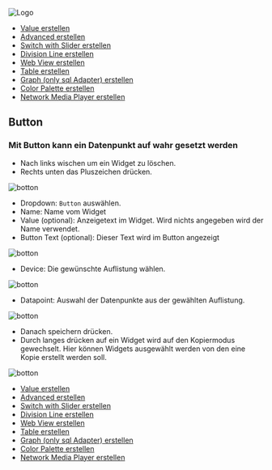 ![Logo](../../admin/hiob.png)

-   [Value erstellen](value.md)
-   [Advanced erstellen](advanced.md)
-   [Switch with Slider erstellen](switch_w_slider.md)
-   [Division Line erstellen](division.md)
-   [Web View erstellen](webview.md)
-   [Table erstellen](table.md)
-   [Graph (only sql Adapter) erstellen](graph.md)
-   [Color Palette erstellen](color.md)
-   [Network Media Player erstellen](media_player.md)

## Button

### Mit Button kann ein Datenpunkt auf wahr gesetzt werden

- Nach links wischen um ein Widget zu löschen.
- Rechts unten das Pluszeichen drücken.

![botton](img/app_template.png)


- Dropdown: `Button` auswählen.
- Name: Name vom Widget
- Value (optional): Anzeigetext im Widget. Wird nichts angegeben wird der Name verwendet.
- Button Text (optional): Dieser Text wird im Button angezeigt

![botton](img/app_create_button.png)

- Device: Die gewünschte Auflistung wählen.

![botton](img/app_create_button_device.png)

- Datapoint: Auswahl der Datenpunkte aus der gewählten Auflistung.

![botton](img/app_create_button_dp.png)

- Danach speichern drücken.
- Durch langes drücken auf ein Widget wird auf den Kopiermodus gewechselt. Hier können Widgets ausgewählt werden von den eine Kopie erstellt werden soll.

![botton](img/app_create_button_done.png)


-   [Value erstellen](value.md)
-   [Advanced erstellen](advanced.md)
-   [Switch with Slider erstellen](switch_w_slider.md)
-   [Division Line erstellen](division.md)
-   [Web View erstellen](webview.md)
-   [Table erstellen](table.md)
-   [Graph (only sql Adapter) erstellen](graph.md)
-   [Color Palette erstellen](color.md)
-   [Network Media Player erstellen](media_player.md)